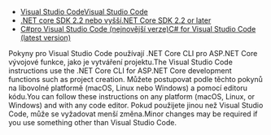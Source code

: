 * [<span data-ttu-id="99b44-101">Visual Studio Code</span><span class="sxs-lookup"><span data-stu-id="99b44-101">Visual Studio Code</span></span>](https://code.visualstudio.com/download)
* [<span data-ttu-id="99b44-102">.NET core SDK 2.2 nebo vyšší</span><span class="sxs-lookup"><span data-stu-id="99b44-102">.NET Core SDK 2.2 or later</span></span>](https://www.microsoft.com/net/download/all)
* [<span data-ttu-id="99b44-103">C#pro Visual Studio Code (nejnovější verze)</span><span class="sxs-lookup"><span data-stu-id="99b44-103">C# for Visual Studio Code (latest version)</span></span>](https://marketplace.visualstudio.com/items?itemName=ms-vscode.csharp)

<span data-ttu-id="99b44-104">Pokyny pro Visual Studio Code používají .NET Core CLI pro ASP.NET Core vývojové funkce, jako je vytváření projektu.</span><span class="sxs-lookup"><span data-stu-id="99b44-104">The Visual Studio Code instructions use the .NET Core CLI for ASP.NET Core development functions such as project creation.</span></span> <span data-ttu-id="99b44-105">Můžete postupovat podle těchto pokynů na libovolné platformě (macOS, Linux nebo Windows) a pomocí editoru kódu.</span><span class="sxs-lookup"><span data-stu-id="99b44-105">You can follow these instructions on any platform (macOS, Linux, or Windows) and with any code editor.</span></span> <span data-ttu-id="99b44-106">Pokud použijete jinou než Visual Studio Code, může se vyžadovat menší změna.</span><span class="sxs-lookup"><span data-stu-id="99b44-106">Minor changes may be required if you use something other than Visual Studio Code.</span></span>
